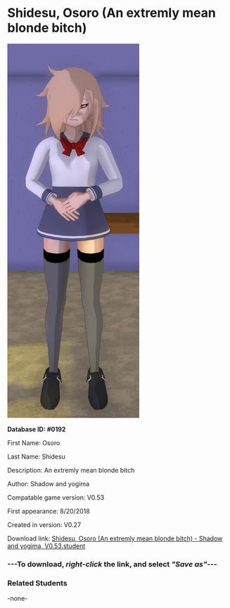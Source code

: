 # Shidesu, Osoro (An extremly mean blonde bitch)

<img src="../../Files/Images/Shidesu, Osoro (An extremly mean blonde bitch).png" title="Shidesu, Osoro (An extremly mean blonde bitch) - Shadow and yogima, V0.53">

**Database ID: #0192**

First Name: Osoro

Last Name: Shidesu

Description: An extremly mean blonde bitch

Author: Shadow and yogima

Compatable game version: V0.53

First appearance: 8/20/2018

Created in version: V0.27

Download link: <a href="https://raw.githubusercontent.com/Arbiter1223/Daigaku-Gurashi-Custom-Students/master/Files/Student%20Files/Shidesu%2C%20Osoro%20(An%20extremly%20mean%20blonde%20bitch)%20-%20Shadow%20and%20yogima%2C%20V0.53.student">Shidesu, Osoro (An extremly mean blonde bitch) - Shadow and yogima, V0.53.student</a>

### ---**To download, _right-click_ the link, and select _"Save as"_**---

### Related Students

-none-
